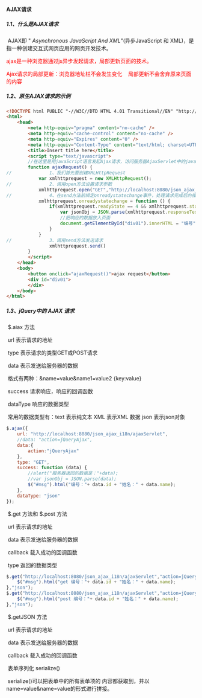 #### AJAX请求

##### 1.1、什么是AJAX请求

​	AJAX即 " _Asynchronous_  _JavaScript_ _And_ _XML_"(异步JavaScript 和 XML)，是指一种创建交互式网页应用的网页开发技术。

​	<span style="color:red;">ajax是一种浏览器通过js异步发起请求，局部更新页面的技术。</span>



​	<span style="color:red;">Ajax请求的局部更新：浏览器地址栏不会发生变化    局部更新不会舍弃原来页面的内容</span>

##### 1.2、原生AJAX请求的示例

```html
<!DOCTYPE html PUBLIC "-//W3C//DTD HTML 4.01 Transitional//EN" "http://www.w3.org/TR/html4/loose.dtd">
<html>
    <head>
        <meta http-equiv="pragma" content="no-cache" />
        <meta http-equiv="cache-control" content="no-cache" />
        <meta http-equiv="Expires" content="0" />
        <meta http-equiv="Content-Type" content="text/html; charset=UTF-8">
        <title>Insert title here</title>
        <script type="text/javascript">
        //在这里是用javaScript语言发起Ajax请求，访问服务器AjaxServlet中的javaScriptAjax
        function ajaxRequest() {
// 				1、我们首先要创建XMLHttpRequest 
        	var xmlhttprequest = new XMLHttpRequest();
// 				2、调用open方法设置请求参数
            xmlhttprequest.open("GET","http://localhost:8080/json_ajax_i18n/ajaxServlet?action=javaScriptAjax",true);
// 				4、在send方法前绑定onreadystatechange事件，处理请求完成后的操作。
            xmlhttprequest.onreadystatechange = function () {
            	if(xmlhttprequest.readyState == 4 && xmlhttprequest.status ==200){
            		var jsonObj = JSON.parse(xmlhttprequest.responseText);
            		//把响应的数据放入页面
            		document.getElementById("div01").innerHTML = "编号" + jsonObj.id + "姓名" + jsonObj.name;
                }
            }
// 				3、调用send方法发送请求
                xmlhttprequest.send()
        }
        </script>
    </head>
    <body>	
        <button onclick="ajaxRequest()">ajax request</button>
        <div id="div01">
        </div>
    </body>
</html>
```

##### 1.3、jQuery中的 AJAX 请求

​	$.aiax 方法

​			url									表示请求的地址

​			type								 表示请求的类型GET或POST请求

​			data								 表示发送给服务器的数据

​							格式有两种：&name=value&name1=value2        {key:value} 

​			success						   请求响应，响应的回调函数

​			dataType						响应的数据类型 

​							常用的数据类型有：text  表示纯文本   XML 表示XML 数据   json   表示json对象

```js
$.ajax({
	url: "http://localhost:8080/json_ajax_i18n/ajaxServlet",
	//data: "action=jQueryAjax",
	data:{
		action:"jQueryAjax"
	},
	type: "GET",
	success: function (data) {
		//alert("服务器返回的数据是："+data);
		//var jsonObj = JSON.parse(data);
		$("#msg").html("编号："+ data.id + "姓名：" + data.name);
	},
	dataType: "json"
});
```

​	$.get 方法和  \$.post 方法

​			url									  表示请求的地址

​			data								   表示发送给服务器的数据

​			callback							 载入成功的回调函数

​			type								   返回的数据类型

```js
$.get("http://localhost:8080/json_ajax_i18n/ajaxServlet","action=jQueryGet",function (data){
	$("#msg").html("get 编号："+ data.id + "姓名：" + data.name);
},"json");
$.get("http://localhost:8080/json_ajax_i18n/ajaxServlet","action=jQueryPost",function (data){
	$("#msg").html("post 编号："+ data.id + "姓名：" + data.name);
},"json");
```

​	$.getJSON 方法

​			url										表示请求的地址

​			data									 表示发送给服务器的数据

​			callback     						 载入成功的回调函数

​	表单序列化 serialize()

​	serialize()可以把表单中的所有表单项的 内容都获取到，并以name=value&name=value的形式进行拼接。